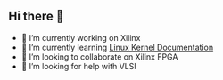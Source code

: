 ## Hi there 👋

- 🔭 I’m currently working on Xilinx
- 🌱 I’m currently learning [Linux Kernel Documentation](https://www.kernel.org/doc/html/latest/index.html)
- 👯 I’m looking to collaborate on Xilinx FPGA
- 🤔 I’m looking for help with VLSI
